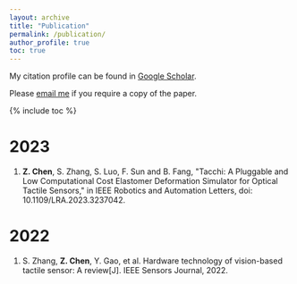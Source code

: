```yaml
---
layout: archive
title: "Publication"
permalink: /publication/
author_profile: true
toc: true
---
```

My citation profile can be found in [Google Scholar](https://scholar.google.com/citations?hl=en&tzom=-60&user=s78k3cgAAAAJ).

<!-- * Our publication in the area of key generation from wireless channels is summarized at [here](/keygen/keygen-pub/)
* Our publication in the area of radio frequency fingerprinting identification is summarized at [here](/rffi/rffi-pub/) -->

Please [email me](mailto:Zixi.Chen"santannapisa.it) if you require a copy of the paper.

<!-- <sup>*</sup> denotes corresponding author. -->

{% include toc %}

<!-- # Preprint -->

# 2023
1. **Z. Chen**, S. Zhang, S. Luo, F. Sun and B. Fang, "Tacchi: A Pluggable and Low Computational Cost Elastomer Deformation Simulator for Optical Tactile Sensors," in IEEE Robotics and Automation Letters, doi: 10.1109/LRA.2023.3237042.

# 2022
1. S. Zhang, **Z. Chen**, Y. Gao, et al. Hardware technology of vision-based tactile sensor: A review[J]. IEEE Sensors Journal, 2022.
